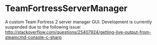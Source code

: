 TeamFortressServerManager
=========================

A custom Team Fortress 2 server manager GUI. Development is currently suspended due to the following issue:
http://stackoverflow.com/questions/25407924/getting-live-output-from-steamcmd-console-c-sharp
